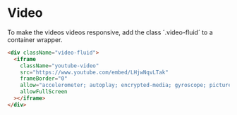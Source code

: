 # Video

To make the videos videos responsive, add the class ´.video-fluid´ to a container wrapper.

<!-- STORY -->

```html
<div className="video-fluid">
  <iframe
    className="youtube-video"
    src="https://www.youtube.com/embed/LHjwNqvLTak"
    frameBorder="0"
    allow="accelerometer; autoplay; encrypted-media; gyroscope; picture-in-picture"
    allowFullScreen
  ></iframe>
</div>
```